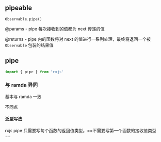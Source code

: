 ## pipeable 

`Observable.pipe()`

@params - pipe 每次接收到的值都为 next 传递的值

@returns - pipe 内的函数将对 next 的值进行一系列处理，最终将返回一个被 `Observable` 包装的结果值

## pipe

```ts
import { pipe } from 'rxjs'
```

### 与 ramda 异同

基本与 ramda 一致

不同点

#### 泛型写法

rxjs pipe 只需要写每个函数的返回值类型，==不需要写第一个函数的接收值类型==
